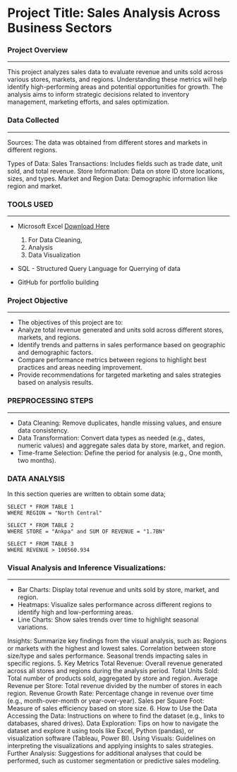 # Project Title: Sales Analysis Across Business Sectors 

### Project Overview
---

This project analyzes sales data to evaluate revenue and units sold across various stores, markets, and regions. Understanding these metrics will help identify high-performing areas and potential opportunities for growth. The analysis aims to inform strategic decisions related to inventory management, marketing efforts, and sales optimization.

### Data Collected
---
Sources: The data was obtained from different stores and markets in different regions.

Types of Data:
Sales Transactions: Includes fields such as trade date, unit sold, and total revenue.
Store Information: Data on store ID store locations, sizes, and types.
Market and Region Data: Demographic information like region and market.

### TOOLS USED
---
- Microsoft Excel [Download Here](https//www.microsoft.com)
  1. For Data Cleaning,
  2. Analysis 
  3. Data Visualization
 
- SQL - Structured Query Language for Querrying of data
  
- GitHub for portfolio building

### Project Objective
---
  - The objectives of this project are to:
  - Analyze total revenue generated and units sold across different stores, 
    markets, and regions.
  - Identify trends and patterns in sales performance based on geographic and 
    demographic factors.
  - Compare performance metrics between regions to highlight best practices and 
    areas needing improvement.
  - Provide recommendations for targeted marketing and sales strategies based on 
    analysis results.

 ### PREPROCESSING STEPS
 ---
- Data Cleaning: Remove duplicates, handle missing values, and ensure data 
       consistency.
- Data Transformation: Convert data types as needed (e.g., dates, numeric 
       values) and aggregate sales data by store, market, and region.
- Time-frame Selection: Define the period for analysis (e.g., One month, two 
     months).

 ### DATA ANALYSIS   
In this section queries are written to obtain some data;

```
SELECT * FROM TABLE 1
WHERE REGION = "North Central"

SELECT * FROM TABLE 2
WHERE STORE = "Ankpa" and SUM OF REVENUE = "1.7BN"

SELECT * FROM TABLE 3
WHERE REVENUE > 100560.934
 ```











### Visual Analysis and Inference Visualizations:
---
 - Bar Charts: Display total revenue and units sold by store, market, and region.
 - Heatmaps: Visualize sales performance across different regions to identify 
   high and low-performing areas.
 - Line Charts: Show sales trends over time to highlight seasonal variations.



Insights:
Summarize key findings from the visual analysis, such as:
Regions or markets with the highest and lowest sales.
Correlation between store size/type and sales performance.
Seasonal trends impacting sales in specific regions.
5. Key Metrics
Total Revenue: Overall revenue generated across all stores and regions during the analysis period.
Total Units Sold: Total number of products sold, aggregated by store and region.
Average Revenue per Store: Total revenue divided by the number of stores in each region.
Revenue Growth Rate: Percentage change in revenue over time (e.g., month-over-month or year-over-year).
Sales per Square Foot: Measure of sales efficiency based on store size.
6. How to Use the Data
Accessing the Data: Instructions on where to find the dataset (e.g., links to databases, shared drives).
Data Exploration: Tips on how to navigate the dataset and explore it using tools like Excel, Python (pandas), or visualization software (Tableau, Power BI).
Using Visuals: Guidelines on interpreting the visualizations and applying insights to sales strategies.
Further Analysis: Suggestions for additional analyses that could be performed, such as customer segmentation or predictive sales modeling.
